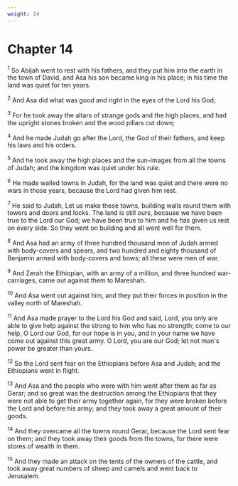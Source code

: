 ```yaml
---
weight: 14
---
```


# Chapter 14

<sup>1</sup> So Abijah went to rest with his fathers, and they put him into the earth in the town of David, and Asa his son became king in his place; in his time the land was quiet for ten years. 

<sup>2</sup> And Asa did what was good and right in the eyes of the Lord his God; 

<sup>3</sup> For he took away the altars of strange gods and the high places, and had the upright stones broken and the wood pillars cut down; 

<sup>4</sup> And he made Judah go after the Lord, the God of their fathers, and keep his laws and his orders. 

<sup>5</sup> And he took away the high places and the sun-images from all the towns of Judah; and the kingdom was quiet under his rule. 

<sup>6</sup> He made walled towns in Judah, for the land was quiet and there were no wars in those years, because the Lord had given him rest. 

<sup>7</sup> He said to Judah, Let us make these towns, building walls round them with towers and doors and locks. The land is still ours, because we have been true to the Lord our God; we have been true to him and he has given us rest on every side. So they went on building and all went well for them. 

<sup>8</sup> And Asa had an army of three hundred thousand men of Judah armed with body-covers and spears, and two hundred and eighty thousand of Benjamin armed with body-covers and bows; all these were men of war. 

<sup>9</sup> And Zerah the Ethiopian, with an army of a million, and three hundred war-carriages, came out against them to Mareshah. 

<sup>10</sup> And Asa went out against him, and they put their forces in position in the valley north of Mareshah. 

<sup>11</sup> And Asa made prayer to the Lord his God and said, Lord, you only are able to give help against the strong to him who has no strength; come to our help, O Lord our God, for our hope is in you, and in your name we have come out against this great army. O Lord, you are our God; let not man's power be greater than yours. 

<sup>12</sup> So the Lord sent fear on the Ethiopians before Asa and Judah; and the Ethiopians went in flight. 

<sup>13</sup> And Asa and the people who were with him went after them as far as Gerar; and so great was the destruction among the Ethiopians that they were not able to get their army together again, for they were broken before the Lord and before his army; and they took away a great amount of their goods. 

<sup>14</sup> And they overcame all the towns round Gerar, because the Lord sent fear on them; and they took away their goods from the towns, for there were stores of wealth in them. 

<sup>15</sup> And they made an attack on the tents of the owners of the cattle, and took away great numbers of sheep and camels and went back to Jerusalem. 


